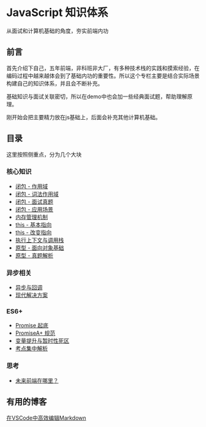 # JavaScript 知识体系

从面试和计算机基础的角度，夯实前端内功

## 前言

首先介绍下自己，五年前端，非科班非大厂，有多种技术栈的实践和摸索经验，在编码过程中越来越体会到了基础内功的重要性。所以这个专栏主要是结合实际场景构建自己的知识体系，并且会不断补充。

基础知识与面试关联密切，所以在demo中也会加一些经典面试题，帮助理解原理。

刚开始会把主要精力放在js基础上，后面会补充其他计算机基础。

## 目录

这里按照侧重点，分为几个大块

### 核心知识

- [闭包 - 作用域](core/01_闭包之作用域.md)
- [闭包 - 词法作用域](core/02_闭包之词法作用域.md)
- [闭包 - 面试真题](core/03_闭包面试真题.md)
- [闭包 - 应用场景](core/04_闭包的应用.md)
- [内存管理机制](core/05_JS内存管理机制.md)
- [this - 基本指向](core/06_this基本指向.md)
- [this - 改变指向](core/07_改变this指向.md)
- [执行上下文与调用栈](core/08_执行上下文与调用栈.md)
- [原型 - 面向对象基础](core/09_原型编程范式与面向对象.md)
- [原型 - 真题解析](core/10_原型与面向对象真题解析.md)

### 异步相关

- [异步与回调](async/01_异步与回调.md)
- [现代解决方案](async/02_异步的现代方案.md)

### ES6+

- [Promise 起底](es6+/01_Promise起底.md)
- [PromiseA+ 规范](es6+/02_PromiseA+.md)
- [变量提升与暂时性死区](es6+/03_变量提升与暂时性死区.md)
- [考点集中解析](es6+/04_考点集中解析.md)

### 思考

- [未来前端在哪里？](thinks/未来前端在哪里.md)

## 有用的博客

[在VSCode中高效编辑Markdown](https://www.thisfaner.com/p/edit-markdown-efficiently-in-vscode/)